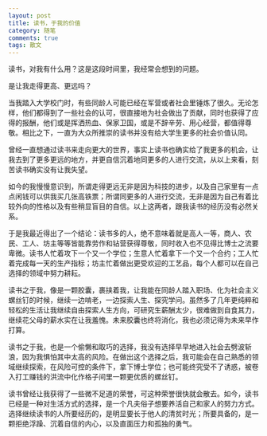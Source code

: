 ```yaml
---
layout: post
title: 读书，于我的价值
category: 随笔
comments: true
tags: 散文
---
```


读书，对我有什么用？这是这段时间里，我经常会想到的问题。

是让我走得更高、更远吗？

当我踏入大学校门时，有些同龄人可能已经在军营或者社会里锤炼了很久。无论怎样，他们都得到了一些社会的认可，很直接地为社会做出了贡献，同时也获得了应得的报酬，他们或是挥洒热血、保家卫国，或是不辞辛劳、用心经营，都值得尊敬。相比之下，一直为大众所推崇的读书并没有给大学生更多的社会价值认同。


曾经一直想通过读书来走向更大的世界，事实上读书也确实给了我更多的机会，让我去到了更多更远的地方，并更自信沉着地同更多的人进行交流，从以上来看，刻苦读书确实没有让我失望。

如今的我慢慢意识到，所谓走得更远无非是因为科技的进步，以及自己家里有一点点闲钱可以供我买几张高铁票；所谓同更多的人进行交流，无非是因为自己有着比较外向的性格以及有些稍显盲目的自信。以上这两者，跟我读书的经历没有必然关系。

于是我最近得出了一个结论：读书多的人，绝不意味着就是高人一等，商人、农民、工人、坊主等等皆能靠劳作和钻营获得尊敬，同时收入也不见得比博士之流要卑微。读书人忙着攻下一个又一个学位；生意人忙着拿下一个又一个合约；工人忙着完成每一天的生产指标；坊主忙着做出更受欢迎的工艺品，每个人都可以在自己选择的领域中努力耕耘。

读书之于我，像是一颗胶囊，裹挟着我，让我能在同龄人踏入职场、化为社会主义螺丝钉的时候，继续一边啃老，一边探索人生、探究学问。虽然多了几年更纯粹和轻松的生活让我继续自由探索人生方向，可研究生薪酬太少，很难做到自食其力，继续花父母的薪水实在让我羞愧。未来胶囊也终将消化，我也必须记得为未来早作打算。

读书之于我，也是一个偷懒和取巧的选择，我没有选择早早地进入社会去劈波斩浪，因为我惧怕其中太高的风险。在做出这个选择之后，我可能会在自己熟悉的领域继续探索，在风险可控的条件下，拿下博士学位；也可能终究受不了诱惑，被卷入打工赚钱的洪流中化作格子间里一颗更优质的螺丝钉。

读书曾经让我获得了一些微不足道的荣誉，可这种荣誉很快就会散去。如今，读书已经是一种对生活方式的选择，是一个凡夫俗子想要养活自己和家人的努力方式。选择继续读书的人所要经历的，是明显要长于他人的清贫时光；所要具备的，是一颗拒绝浮躁、沉着自信的内心，以及直面压力和孤独的勇气。
